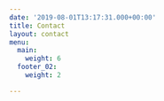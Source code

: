 ```yaml
---
date: '2019-08-01T13:17:31.000+00:00'
title: Contact
layout: contact
menu:
  main:
    weight: 6
  footer_02:
    weight: 2

---
```

